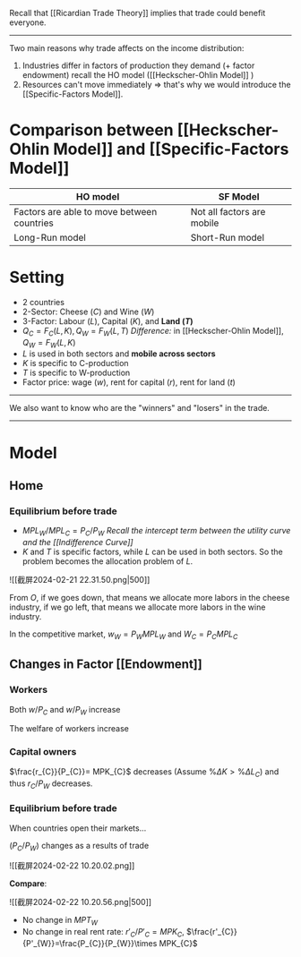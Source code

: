 Recall that [[Ricardian Trade Theory]] implies that trade could benefit everyone.

---

Two main reasons why trade affects on the income distribution: 

1. Industries differ in factors of production they demand (+ factor endowment) recall the HO model ([[Heckscher-Ohlin Model]] )
2. Resources can't move immediately => that's why we would introduce the [[Specific-Factors Model]].

# Comparison between [[Heckscher-Ohlin Model]] and [[Specific-Factors Model]] 


| HO model | SF Model |
| ---- | ---- |
| Factors are able to move between countries | Not all factors are mobile |
| Long-Run model | Short-Run model |

# Setting

- 2 countries
- 2-Sector: Cheese ($C$) and Wine ($W$)
- 3-Factor: Labour ($L$), Capital ($K$), and **Land ($T$)**
- $Q_{C}=F_{C}(L,K),Q_{W}=F_{W}(L,T)$  *Difference:* in [[Heckscher-Ohlin Model]], $Q_{W}=F_{W}(L,K)$
- $L$ is used in both sectors and **mobile across sectors**
- $K$ is specific to C-production 
- $T$ is specific to W-production 
- Factor price: wage ($w$), rent for capital ($r$), rent for land ($t$)

---

We also want to know who are the "winners" and "losers" in the trade.

---


# Model

## Home 

### Equilibrium before trade 

- $MPL_{W}/MPL_{C}=P_{C}/P_{W}$ *Recall the intercept term between the utility curve and the [[Indifference Curve]]*
- $K$ and $T$ is specific factors, while $L$ can be used in both sectors. So the problem becomes the allocation problem of $L$.

![[截屏2024-02-21 22.31.50.png|500]]

From *O*, if we goes down, that means we allocate more labors in the cheese industry, if we go left, that means we allocate more labors in the wine industry.

In the competitive market, $w_{W}=P_{W}MPL_{W}$ and $W_{C}= P_{C}MPL_{C}$

## Changes in Factor [[Endowment]] 

### Workers

Both $w/P_{C}$ and $w/P_{W}$ increase

The welfare of workers increase 

### Capital owners

$\frac{r_{C}}{P_{C}}= MPK_{C}$ decreases (Assume $\% \Delta K > \%\Delta L_{C}$) and thus $r_{C}/P_{W}$ decreases.



### Equilibrium before trade 

When countries open their markets...

$(P_{C}/P_{W})$ changes as a results of trade

![[截屏2024-02-22 10.20.02.png]]



**Compare**:

![[截屏2024-02-22 10.20.56.png|500]]

- No change in $MPT_{W}$
- No change in real rent rate: $r'_{C}/P'_{C}=MPK_{C}$, $\frac{r'_{C}}{P'_{W}}=\frac{P_{C}}{P_{W}}\times MPK_{C}$



